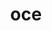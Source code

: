 ---
title: "oce"
layout: cache
categories: [package, develop]
meta: {"versions": ["0.18.3"], "compilers": ["gcc@=11.4.0"], "oss": ["ubuntu22.04"], "platforms": ["linux"], "targets": ["x86_64_v3"], "stacks": ["e4s", "root"], "num_specs": 4, "num_specs_by_stack": {"e4s": 4, "root": 4}}
spec_details: [{"hash": "m5bmmsyypf7r2tfnw2a4aixtwsrefivp", "compiler": "gcc@=11.4.0", "versions": ["0.18.3"], "os": "ubuntu22.04", "platform": "linux", "target": "x86_64_v3", "variants": ["~X11", "build_system=generic", "+tbb"], "stacks": ["e4s", "root"], "size": "-", "tarball": "https://binaries.spack.io/develop/build_cache/linux-ubuntu22.04-x86_64_v3/gcc-11.4.0/oce-0.18.3/linux-ubuntu22.04-x86_64_v3-gcc-11.4.0-oce-0.18.3-m5bmmsyypf7r2tfnw2a4aixtwsrefivp.spack"}, {"hash": "pyitjghfhedk2i3rjc6bserqbddejtxj", "compiler": "gcc@=11.4.0", "versions": ["0.18.3"], "os": "ubuntu22.04", "platform": "linux", "target": "x86_64_v3", "variants": ["~X11", "build_system=generic", "+tbb"], "stacks": ["e4s", "root"], "size": "-", "tarball": "https://binaries.spack.io/develop/build_cache/linux-ubuntu22.04-x86_64_v3/gcc-11.4.0/oce-0.18.3/linux-ubuntu22.04-x86_64_v3-gcc-11.4.0-oce-0.18.3-pyitjghfhedk2i3rjc6bserqbddejtxj.spack"}, {"hash": "yoizdwh52bbi2tc5u5wiffvotkjwqr37", "compiler": "gcc@=11.4.0", "versions": ["0.18.3"], "os": "ubuntu22.04", "platform": "linux", "target": "x86_64_v3", "variants": ["~X11", "build_system=generic", "+tbb"], "stacks": ["e4s", "root"], "size": "-", "tarball": "https://binaries.spack.io/develop/build_cache/linux-ubuntu22.04-x86_64_v3/gcc-11.4.0/oce-0.18.3/linux-ubuntu22.04-x86_64_v3-gcc-11.4.0-oce-0.18.3-yoizdwh52bbi2tc5u5wiffvotkjwqr37.spack"}, {"hash": "jwnfrripmil7dfgvogiguqga7uxzfqxq", "compiler": "gcc@=11.4.0", "versions": ["0.18.3"], "os": "ubuntu22.04", "platform": "linux", "target": "x86_64_v3", "variants": ["~X11", "build_system=generic", "+tbb"], "stacks": ["e4s", "root"], "size": "-", "tarball": "https://binaries.spack.io/develop/build_cache/linux-ubuntu22.04-x86_64_v3/gcc-11.4.0/oce-0.18.3/linux-ubuntu22.04-x86_64_v3-gcc-11.4.0-oce-0.18.3-jwnfrripmil7dfgvogiguqga7uxzfqxq.spack"}]
---